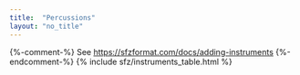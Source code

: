 ```yaml
---
title:  "Percussions"
layout: "no_title"
---
```

{%-comment-%} See https://sfzformat.com/docs/adding-instruments {%-endcomment-%}
{% include sfz/instruments_table.html %}
